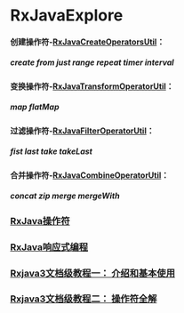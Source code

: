 # RxJavaExplore

#### 创建操作符-[RxJavaCreateOperatorsUtil](https://github.com/zhongyao/RxJavaExplore/blob/main/app/src/main/java/com/hongri/rxjava/util/RxJavaCreateOperatorsUtil.java)：
#####    create from just range repeat timer interval
#### 变换操作符-[RxJavaTransformOperatorUtil](https://github.com/zhongyao/RxJavaExplore/blob/main/app/src/main/java/com/hongri/rxjava/util/RxJavaTransformOperatorUtil.java)：
#####    map flatMap
#### 过滤操作符-[RxJavaFilterOperatorUtil](https://github.com/zhongyao/RxJavaExplore/blob/main/app/src/main/java/com/hongri/rxjava/util/RxJavaFilterOperatorUtil.java)：
#####    fist last take takeLast
#### 合并操作符-[RxJavaCombineOperatorUtil](https://github.com/zhongyao/RxJavaExplore/blob/main/app/src/main/java/com/hongri/rxjava/util/RxJavaCombineOperatorUtil.java)：
#####    concat zip merge mergeWith



### [RxJava操作符](https://mcxiaoke.gitbooks.io/rxdocs/content/operators/Create.html)
### [RxJava响应式编程](https://github.com/ReactiveX/RxJava)
### [Rxjava3文档级教程一： 介绍和基本使用](https://blog.csdn.net/LucasXu01/article/details/105279367)
### [Rxjava3文档级教程二： 操作符全解](https://blog.csdn.net/LucasXu01/article/details/105312731)